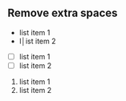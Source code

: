 ## Remove extra spaces

- list item 1
- l│ist item 2

- [ ] list item 1
- [ ] list item 2

1.  list item 1
2.  list item 2
